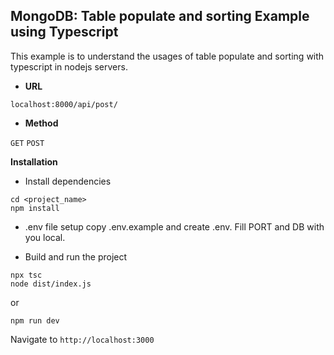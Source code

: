 ## MongoDB: Table populate and sorting Example using Typescript

This example is to understand the usages of table populate and sorting with typescript in nodejs servers.

- **URL**
```
localhost:8000/api/post/
```

- **Method**

`GET`
`POST`

**Installation**
- Install dependencies
```
cd <project_name>
npm install
```
- .env file setup
copy .env.example and create .env. Fill PORT and DB with you local.

- Build and run the project
```
npx tsc
node dist/index.js
```
or 
```
npm run dev
```
  Navigate to `http://localhost:3000`
